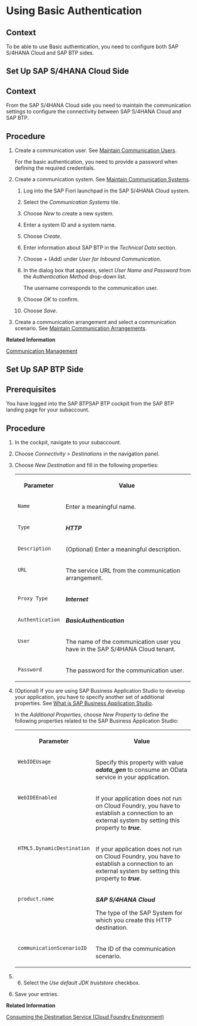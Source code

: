 <!-- loioc573bafd1f2c4282b26966647e46f309 -->

# Using Basic Authentication



## Context

To be able to use Basic authentication, you need to configure both SAP S/4HANA Cloud and SAP BTP sides.

 <a name="loio9d6c6593bd504912a21b6d0ab688ee40"/>

<!-- loio9d6c6593bd504912a21b6d0ab688ee40 -->

## Set Up SAP S/4HANA Cloud Side



<a name="loio9d6c6593bd504912a21b6d0ab688ee40__context_atn_wrs_scb"/>

## Context

From the SAP S/4HANA Cloud side you need to maintain the communication settings to configure the connectivity between SAP S/4HANA Cloud and SAP BTP.



<a name="loio9d6c6593bd504912a21b6d0ab688ee40__steps_syw_jjr_b2b"/>

## Procedure

1.  Create a communication user. See [Maintain Communication Users](https://help.sap.com/docs/SAP_S4HANA_CLOUD/55a7cb346519450cb9e6d21c1ecd6ec1/eef80dda3867461c92ac1273689ed36f.html).

    For the basic authentication, you need to provide a password when defining the required credentials.

2.  Create a communication system. See [Maintain Communication Systems](https://help.sap.com/docs/SAP_S4HANA_CLOUD/55a7cb346519450cb9e6d21c1ecd6ec1/15663c157670410ca366623dff329396.html).

    1.  Log into the SAP Fiori launchpad in the SAP S/4HANA Cloud system.

    2.  Select the *Communication Systems* tile.

    3.  Choose *New* to create a new system.

    4.  Enter a system ID and a system name.

    5.  Choose *Create*.

    6.  Enter information about SAP BTP in the *Technical Data* section.

    7.  Choose *\+* \(Add\) under *User for Inbound Communication*.

    8.  In the dialog box that appears, select *User Name and Password* from the *Authentication Method* drop-down list.

        The username corresponds to the communication user.

    9.  Choose *OK* to confirm.

    10. Choose *Save*.


3.  Create a communication arrangement and select a communication scenario. See [Maintain Communication Arrangements](https://help.sap.com/docs/SAP_S4HANA_CLOUD/55a7cb346519450cb9e6d21c1ecd6ec1/fab3fd449cf74c6384622b98831e989e.html).


**Related Information**  


[Communication Management](https://help.sap.com/docs/SAP_S4HANA_CLOUD/55a7cb346519450cb9e6d21c1ecd6ec1/2e84a10c430645a88bdbfaaa23ac9ff7.html)

 <a name="loio213518e3fc7e487f9a6ff6a7cc072f76"/>

<!-- loio213518e3fc7e487f9a6ff6a7cc072f76 -->

## Set Up SAP BTP Side



<a name="loio213518e3fc7e487f9a6ff6a7cc072f76__prereq_yhj_m5w_3bb"/>

## Prerequisites

You have logged into the SAP BTPSAP BTP cockpit from the SAP BTP landing page for your subaccount.



<a name="loio213518e3fc7e487f9a6ff6a7cc072f76__steps_vhq_fww_3bb"/>

## Procedure

1.  In the cockpit, navigate to your subaccount.

2.  Choose *Connectivity* \> *Destinations* in the navigation panel.

3.  Choose *New Destination* and fill in the following properties:


    <table>
    <tr>
    <th valign="top">

    Parameter


    
    </th>
    <th valign="top">

    Value


    
    </th>
    </tr>
    <tr>
    <td valign="top">

    `Name`


    
    </td>
    <td valign="top">

    Enter a meaningful name.


    
    </td>
    </tr>
    <tr>
    <td valign="top">

    `Type`


    
    </td>
    <td valign="top">

    ***HTTP***


    
    </td>
    </tr>
    <tr>
    <td valign="top">

    `Description`


    
    </td>
    <td valign="top">

    \(Optional\) Enter a meaningful description.


    
    </td>
    </tr>
    <tr>
    <td valign="top">

    `URL`


    
    </td>
    <td valign="top">

    The service URL from the communication arrangement.


    
    </td>
    </tr>
    <tr>
    <td valign="top">

    `Proxy Type`


    
    </td>
    <td valign="top">

    ***Internet***


    
    </td>
    </tr>
    <tr>
    <td valign="top">

    `Authentication`


    
    </td>
    <td valign="top">

    ***BasicAuthentication***


    
    </td>
    </tr>
    <tr>
    <td valign="top">

    `User`


    
    </td>
    <td valign="top">

    The name of the communication user you have in the SAP S/4HANA Cloud tenant.


    
    </td>
    </tr>
    <tr>
    <td valign="top">

    `Password`


    
    </td>
    <td valign="top">

    The password for the communication user.


    
    </td>
    </tr>
    </table>
    
4.  \(Optional\) If you are using SAP Business Application Studio to develop your application, you have to specify another set of additional properties. See [What is SAP Business Application Studio](https://help.sap.com/products/SAP%20Business%20Application%20Studio/9d1db9835307451daa8c930fbd9ab264/8f46c6e6f86641cc900871c903761fd4.html?version=Cloud).

    In the *Additional Properties*, choose *New Property* to define the following properties related to the SAP Business Application Studio:


    <table>
    <tr>
    <th valign="top">

    Parameter


    
    </th>
    <th valign="top">

    Value


    
    </th>
    </tr>
    <tr>
    <td valign="top">

    `WebIDEUsage`


    
    </td>
    <td valign="top">

    Specify this property with value ***odata\_gen*** to consume an OData service in your application.


    
    </td>
    </tr>
    <tr>
    <td valign="top">

    `WebIDEEnabled`


    
    </td>
    <td valign="top">

    If your application does not run on Cloud Foundry, you have to establish a connection to an external system by setting this property to ***true***.


    
    </td>
    </tr>
    <tr>
    <td valign="top">

    `HTML5.DynamicDestination`


    
    </td>
    <td valign="top">

    If your application does not run on Cloud Foundry, you have to establish a connection to an external system by setting this property to ***true***.


    
    </td>
    </tr>
    <tr>
    <td valign="top">

    `product.name`


    
    </td>
    <td valign="top">

    ***SAP S/4HANA Cloud***

    The type of the SAP System for which you create this HTTP destination.


    
    </td>
    </tr>
    <tr>
    <td valign="top">

    `communicationScenarioID`


    
    </td>
    <td valign="top">

    The ID of the communication scenario.


    
    </td>
    </tr>
    </table>
    
5.  6.  Select the *Use default JDK truststore* checkbox.

7.  Save your entries.


**Related Information**  


[Consuming the Destination Service \(Cloud Foundry Environment\)](https://help.sap.com/viewer/cca91383641e40ffbe03bdc78f00f681/Cloud/en-US/7e306250e08340f89d6c103e28840f30.html?q=destination%20service)

